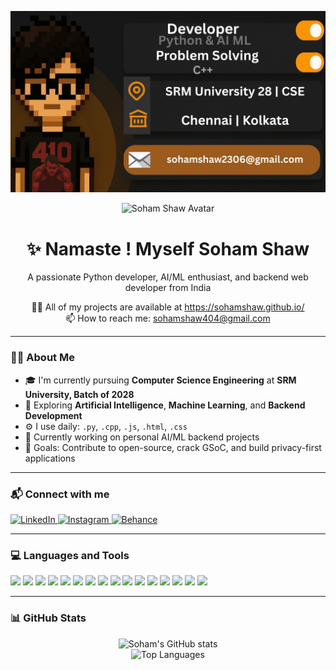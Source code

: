 <p align="center">
  <img src="https://github.com/sohamshaw23/sohamshaw23/blob/main/tempImageETMuJ8.jpeg" />
</p>

<!-- Header Pixel Avatar Section -->
<div align="center">
  <img src="https://avatars.githubusercontent.com/u/00000000?v=4" width="200" alt="Soham Shaw Avatar"/>
</div>

<h1 align="center">✨ Namaste ! Myself Soham Shaw</h1>

<div align="center">
  <p>A passionate Python developer, AI/ML enthusiast, and backend web developer from India</p>
  
  <p>
    👨‍💻 All of my projects are available at <a href="https://sohamshaw.github.io/">https://sohamshaw.github.io/</a>  
    <br>
    📫 How to reach me: <a href="mailto:sohamshaw404@gmail.com">sohamshaw404@gmail.com</a>
  </p>
</div>

---

### 🧑‍🎓 About Me
- 🎓 I'm currently pursuing **Computer Science Engineering** at **SRM University, Batch of 2028**
- 🧠 Exploring **Artificial Intelligence**, **Machine Learning**, and **Backend Development**
- ⚙️ I use daily: `.py`, `.cpp`, `.js`, `.html`, `.css`
- 🔭 Currently working on personal AI/ML backend projects
- 🎯 Goals: Contribute to open-source, crack GSoC, and build privacy-first applications

---

### 📬 Connect with me

<p align="left">
  <a href="https://linkedin.com/in/sohamshaw" target="_blank">
    <img alt="LinkedIn" src="https://img.shields.io/badge/LinkedIn-blue?logo=linkedin&style=for-the-badge" />
  </a>
  <a href="https://instagram.com/sohamshaw" target="_blank">
    <img alt="Instagram" src="https://img.shields.io/badge/Instagram-e4405f?logo=instagram&style=for-the-badge" />
  </a>
  <a href="https://behance.net/sohamshaw" target="_blank">
    <img alt="Behance" src="https://img.shields.io/badge/Behance-1769ff?logo=behance&style=for-the-badge" />
  </a>
</p>

---

### 💻 Languages and Tools

<p align="left">
  <img src="https://cdn.jsdelivr.net/gh/devicons/devicon/icons/python/python-original.svg" width="40" />
  <img src="https://cdn.jsdelivr.net/gh/devicons/devicon/icons/c/c-original.svg" width="40" />
  <img src="https://cdn.jsdelivr.net/gh/devicons/devicon/icons/cplusplus/cplusplus-original.svg" width="40" />
  <img src="https://cdn.jsdelivr.net/gh/devicons/devicon/icons/git/git-original.svg" width="40" />
  <img src="https://cdn.jsdelivr.net/gh/devicons/devicon/icons/html5/html5-original.svg" width="40" />
  <img src="https://cdn.jsdelivr.net/gh/devicons/devicon/icons/css3/css3-original.svg" width="40" />
  <img src="https://cdn.jsdelivr.net/gh/devicons/devicon/icons/javascript/javascript-original.svg" width="40" />
  <img src="https://cdn.jsdelivr.net/gh/devicons/devicon/icons/linux/linux-original.svg" width="40" />
  <img src="https://cdn.jsdelivr.net/gh/devicons/devicon/icons/photoshop/photoshop-plain.svg" width="40" />
  <img src="https://cdn.jsdelivr.net/gh/devicons/devicon/icons/illustrator/illustrator-plain.svg" width="40" />
  <img src="https://cdn.jsdelivr.net/gh/devicons/devicon/icons/figma/figma-original.svg" width="40" />
  <img src="https://cdn.jsdelivr.net/gh/devicons/devicon/icons/flutter/flutter-original.svg" width="40" />
  <img src="https://cdn.jsdelivr.net/gh/devicons/devicon/icons/dart/dart-original.svg" width="40" />
  <img src="https://cdn.jsdelivr.net/gh/devicons/devicon/icons/firebase/firebase-plain.svg" width="40" />
  <img src="https://cdn.jsdelivr.net/gh/devicons/devicon/icons/tensorflow/tensorflow-original.svg" width="40" />
  <img src="https://cdn.jsdelivr.net/gh/devicons/devicon/icons/pytorch/pytorch-original.svg" width="40" />
</p>

---

### 📊 GitHub Stats

<!-- Use a real stats tool here if needed -->
<p align="center">
  <img src="https://github-readme-stats.vercel.app/api?username=sohamshaw&show_icons=true&theme=dark" alt="Soham's GitHub stats" />
  <br>
  <img src="https://github-readme-stats.vercel.app/api/top-langs/?username=sohamshaw&layout=compact&theme=dark" alt="Top Languages" />
</p>

